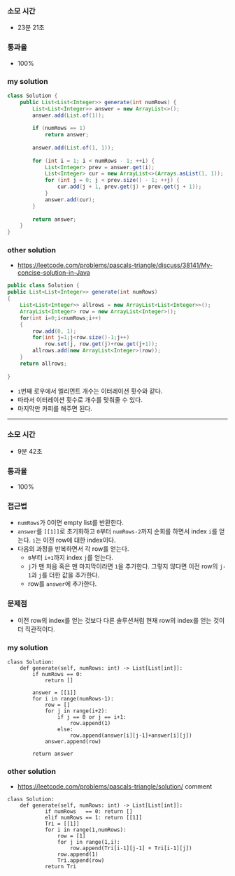 ### 소모 시간
- 23분 21초

### 통과율
- 100%

### my solution
```java
class Solution {
    public List<List<Integer>> generate(int numRows) {
        List<List<Integer>> answer = new ArrayList<>();
        answer.add(List.of(1));
        
        if (numRows == 1)
            return answer;
        
        answer.add(List.of(1, 1));
        
        for (int i = 1; i < numRows - 1; ++i) {
            List<Integer> prev = answer.get(i);
            List<Integer> cur = new ArrayList<>(Arrays.asList(1, 1));
            for (int j = 0; j < prev.size() - 1; ++j) {
                cur.add(j + 1, prev.get(j) + prev.get(j + 1));
            }
            answer.add(cur);
        }
        
        return answer;
    }
}
```

### other solution
- https://leetcode.com/problems/pascals-triangle/discuss/38141/My-concise-solution-in-Java
```java
public class Solution {
public List<List<Integer>> generate(int numRows)
{
	List<List<Integer>> allrows = new ArrayList<List<Integer>>();
	ArrayList<Integer> row = new ArrayList<Integer>();
	for(int i=0;i<numRows;i++)
	{
		row.add(0, 1);
		for(int j=1;j<row.size()-1;j++)
			row.set(j, row.get(j)+row.get(j+1));
		allrows.add(new ArrayList<Integer>(row));
	}
	return allrows;
	
}
```
- `i`번째 로우에서 엘리먼트 개수는 이터레이션 횟수와 같다.
- 따라서 이터레이션 횟수로 개수를 맞춰줄 수 있다.
- 마지막만 카피를 해주면 된다.

---

### 소모 시간
- 9분 42초

### 통과율
- 100%

### 접근법
- `numRows`가 0이면 empty list를 반환한다.
- `answer`를 `[[1]]`로 초기화하고 `0`부터 `numRows-2`까지 순회를 하면서 index `i`를 얻는다. `i`는 이전 row에 대한 index이다. 
- 다음의 과정을 반복하면서 각 row를 얻는다.
    - `0`부터 `i+1`까지 index `j`를 얻는다.
    - `j`가 맨 처음 혹은 맨 마지막이라면 `1`을 추가한다. 그렇지 않다면 이전 row의 `j-1`과 `j`를 더한 값을 추가한다.
    - row를 `answer`에 추가한다.

### 문제점
- 이전 row의 index를 얻는 것보다 다른 솔루션처럼 현재 row의 index를 얻는 것이 더 직관적이다.

### my solution
```
class Solution:
    def generate(self, numRows: int) -> List[List[int]]:
        if numRows == 0:
            return []
        
        answer = [[1]]
        for i in range(numRows-1):
            row = []
            for j in range(i+2):
                if j == 0 or j == i+1:
                    row.append(1)
                else:
                    row.append(answer[i][j-1]+answer[i][j])
            answer.append(row)
            
        return answer
```

### other solution
- https://leetcode.com/problems/pascals-triangle/solution/ comment
```
class Solution:
    def generate(self, numRows: int) -> List[List[int]]:
            if numRows   == 0: return []
            elif numRows == 1: return [[1]]
            Tri = [[1]]
            for i in range(1,numRows):
                row = [1]
                for j in range(1,i):
                    row.append(Tri[i-1][j-1] + Tri[i-1][j]) 
                row.append(1)
                Tri.append(row)
            return Tri
```